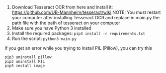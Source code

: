 1) Download Tesseract OCR from here and install it: https://github.com/UB-Mannheim/tesseract/wiki
NOTE: You must restart your computer after installing Tesseract OCR
and replace in main.py the path file with the path of tesseract on your computer
2) Make sure you have Python 3 installed
3) Install the required packages: `pip3 install -r requirements.txt`
4) Run the script: `python3 main.py`

If you get an error while you trying to install PIL (Pillow), you can try this
```
pip3 uninstall pillow
pip3 uninstall PIL
pip3 install image
```
